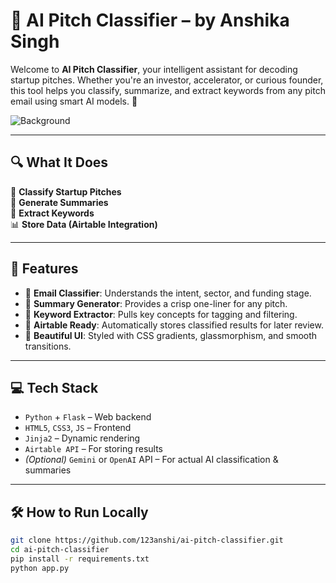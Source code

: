 # 🚀 AI Pitch Classifier – by Anshika Singh

Welcome to **AI Pitch Classifier**, your intelligent assistant for decoding startup pitches. Whether you're an investor, accelerator, or curious founder, this tool helps you classify, summarize, and extract keywords from any pitch email using smart AI models. 🎯

![Background](https://wallpaperaccess.com/full/1478181.jpg)

---

## 🔍 What It Does

🧠 **Classify Startup Pitches**  
📝 **Generate Summaries**  
🔑 **Extract Keywords**  
📊 **Store Data (Airtable Integration)**

---

## 🌟 Features

- 🎯 **Email Classifier**: Understands the intent, sector, and funding stage.
- 📄 **Summary Generator**: Provides a crisp one-liner for any pitch.
- 🧠 **Keyword Extractor**: Pulls key concepts for tagging and filtering.
- 💾 **Airtable Ready**: Automatically stores classified results for later review.
- 🎨 **Beautiful UI**: Styled with CSS gradients, glassmorphism, and smooth transitions.

---

## 💻 Tech Stack

- `Python` + `Flask` – Web backend  
- `HTML5`, `CSS3`, `JS` – Frontend  
- `Jinja2` – Dynamic rendering  
- `Airtable API` – For storing results  
- *(Optional)* `Gemini` or `OpenAI` API – For actual AI classification & summaries

---

## 🛠 How to Run Locally

```bash
git clone https://github.com/123anshi/ai-pitch-classifier.git
cd ai-pitch-classifier
pip install -r requirements.txt
python app.py
